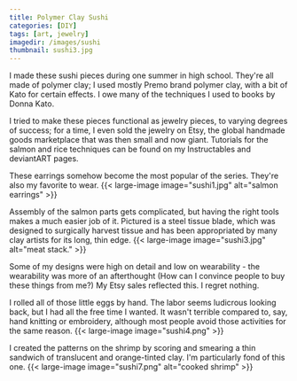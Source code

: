 ```yaml
---
title: Polymer Clay Sushi
categories: [DIY]
tags: [art, jewelry]
imagedir: /images/sushi
thumbnail: sushi3.jpg
---
```


I made these sushi pieces during one summer in high school. They're all made of polymer clay; I used mostly Premo brand polymer clay, with a bit of Kato for certain effects. I owe many of the techniques I used to books by Donna Kato.

I tried to make these pieces functional as jewelry pieces, to varying degrees of success; for a time, I even sold the jewelry on Etsy, the global handmade goods marketplace that was then small and now giant. Tutorials for the salmon and rice techniques can be found on my Instructables and deviantART pages.

These earrings somehow become the most popular of the series. They're also my favorite to wear.
{{< large-image image="sushi1.jpg" alt="salmon earrings" >}}

Assembly of the salmon parts gets complicated, but having the right tools makes a much easier job of it. Pictured is a steel tissue blade, which was designed to surgically harvest tissue and has been appropriated by many clay artists for its long, thin edge.
{{< large-image image="sushi3.jpg" alt="meat stack." >}}

Some of my designs were high on detail and low on wearability - the wearability was more of an afterthought (How can I convince people to buy these things from me?) My Etsy sales reflected this. I regret nothing.

I rolled all of those little eggs by hand. The labor seems ludicrous looking back, but I had all the free time I wanted. It wasn't terrible compared to, say, hand knitting or embroidery, although most people avoid those activities for the same reason.
{{< large-image image="sushi4.png" >}}

I created the patterns on the shrimp by scoring and smearing a thin sandwich of translucent and orange-tinted clay. I'm particularly fond of this one.
{{< large-image image="sushi7.png" alt="cooked shrimp" >}}
